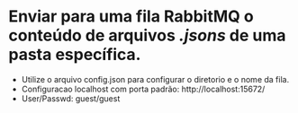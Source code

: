 # Enviar para uma fila RabbitMQ o conteúdo de arquivos _.jsons_ de uma pasta específica.

- Utilize o arquivo config.json para configurar o diretorio e o nome da fila.
- Configuracao localhost com porta padrão: http://localhost:15672/
- User/Passwd: guest/guest
